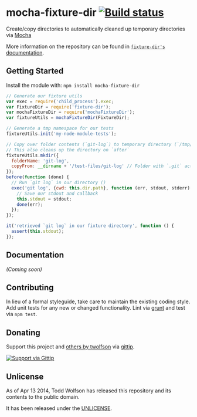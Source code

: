 # mocha-fixture-dir [![Build status](https://travis-ci.org/twolfson/mocha-fixture-dir.png?branch=master)](https://travis-ci.org/twolfson/mocha-fixture-dir)

Create/copy directories to automatically cleaned up temporary directories via [Mocha][]

[Mocha]: https://github.com/visionmedia/mocha/

More information on the repository can be found in [`fixture-dir's` documentation][fixture-dir].

[fixture-dir]: https://github.com/twolfson/fixture-dir

## Getting Started
Install the module with: `npm install mocha-fixture-dir`

```javascript
// Generate our fixture utils
var exec = require('child_process').exec;
var FixtureDir = require('fixture-dir');
var mochaFixtureDir = require('mochaFixtureDir');
var fixtureUtils = mochaFixtureDir(FixtureDir);

// Generate a tmp namespace for our tests
fixtureUtils.init('my-node-module-tests');

// Copy over folder contents (`git-log`) to temporary directory (`/tmp/my-node-module-tests/git-log`)
// This also cleans up the directory on `after`
fixtureUtils.mkdir({
  folderName: 'git-log',
  copyFrom: __dirname + '/test-files/git-log' // Folder with `.git` activity
});
before(function (done) {
  // Run `git log` in our directory ()
  exec('git log', {cwd: this.dir.path}, function (err, stdout, stderr) {
    // Save our stdout and callback
    this.stdout = stdout;
    done(err);
  });
});

it('retrieved `git log` in our fixture directory', function () {
  assert(this.stdout);
});
```

## Documentation
_(Coming soon)_

## Contributing
In lieu of a formal styleguide, take care to maintain the existing coding style. Add unit tests for any new or changed functionality. Lint via [grunt](https://github.com/gruntjs/grunt) and test via `npm test`.

## Donating
Support this project and [others by twolfson][gittip] via [gittip][].

[![Support via Gittip][gittip-badge]][gittip]

[gittip-badge]: https://rawgithub.com/twolfson/gittip-badge/master/dist/gittip.png
[gittip]: https://www.gittip.com/twolfson/

## Unlicense
As of Apr 13 2014, Todd Wolfson has released this repository and its contents to the public domain.

It has been released under the [UNLICENSE][].

[UNLICENSE]: UNLICENSE
